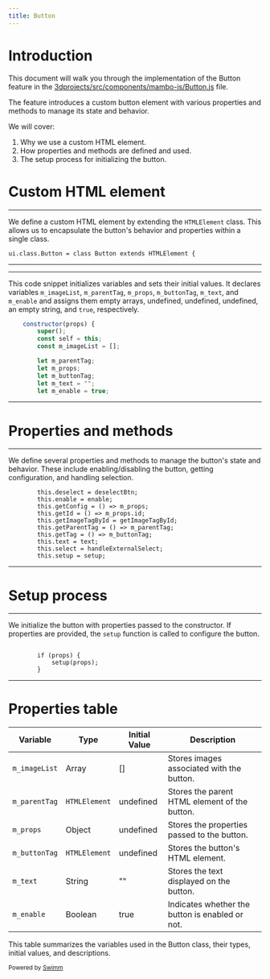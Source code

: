 ```yaml
---
title: Button
---
```

# Introduction

This document will walk you through the implementation of the Button feature in the <SwmPath>[3dprojects/src/components/mambo-js/Button.js](/3dprojects/src/components/mambo-js/Button.js)</SwmPath> file.

The feature introduces a custom button element with various properties and methods to manage its state and behavior.

We will cover:

1. Why we use a custom HTML element.
2. How properties and methods are defined and used.
3. The setup process for initializing the button.

# Custom HTML element

<SwmSnippet path="3dprojects/src/components/mambo-js/Button.js" line="1">

---

We define a custom HTML element by extending the <SwmToken path="/3dprojects/src/components/mambo-js/Button.js" pos="1:14:14" line-data="ui.class.Button = class Button extends HTMLElement {">`HTMLElement`</SwmToken> class. This allows us to encapsulate the button's behavior and properties within a single class.

```
ui.class.Button = class Button extends HTMLElement {
```

---

</SwmSnippet>

<SwmSnippet path="/3dprojects/src/components/mambo-js/Button.js" line="2">

---

This code snippet initializes variables and sets their initial values. It declares variables `m_imageList`, `m_parentTag`, `m_props`, `m_buttonTag`, `m_text`, and `m_enable` and assigns them empty arrays, undefined, undefined, undefined, an empty string, and `true`, respectively.

```javascript
	constructor(props) {
		super();
		const self = this;
		const m_imageList = [];

		let m_parentTag;
		let m_props;
		let m_buttonTag;
		let m_text = "";
		let m_enable = true;
```

---

</SwmSnippet>

# Properties and methods

<SwmSnippet path="3dprojects/src/components/mambo-js/Button.js" line="13">

---

We define several properties and methods to manage the button's state and behavior. These include enabling/disabling the button, getting configuration, and handling selection.

```
		this.deselect = deselectBtn;
		this.enable = enable;
		this.getConfig = () => m_props;
		this.getId = () => m_props.id;
		this.getImageTagById = getImageTagById;
		this.getParentTag = () => m_parentTag;
		this.getTag = () => m_buttonTag;
		this.text = text;
		this.select = handleExternalSelect;
		this.setup = setup;
```

---

</SwmSnippet>

# Setup process

<SwmSnippet path="/3dprojects/src/components/mambo-js/Button.js" line="23">

---

We initialize the button with properties passed to the constructor. If properties are provided, the <SwmToken path="/3dprojects/src/components/mambo-js/Button.js" pos="28:5:5" line-data="		async function setup(props) {">`setup`</SwmToken> function is called to configure the button.

```

		if (props) {
			setup(props);
		}

```

---

</SwmSnippet>

# Properties table

| Variable                                                                                                                                                            | Type                                                                                                                                                                   | Initial Value | Description                                     |
| ------------------------------------------------------------------------------------------------------------------------------------------------------------------- | ---------------------------------------------------------------------------------------------------------------------------------------------------------------------- | ------------- | ----------------------------------------------- |
| <SwmToken path="/3dprojects/src/components/mambo-js/Button.js" pos="5:3:3" line-data="		const m_imageList = [];">`m_imageList`</SwmToken>                             | Array                                                                                                                                                                  | \[\]          | Stores images associated with the button.       |
| <SwmToken path="/3dprojects/src/components/mambo-js/Input.js" pos="206:1:1" line-data="				m_parentTag = ui.d.getTag(m_props.parentTag);">`m_parentTag`</SwmToken>      | <SwmToken path="/3dprojects/src/components/mambo-js/Button.js" pos="1:14:14" line-data="ui.class.Button = class Button extends HTMLElement {">`HTMLElement`</SwmToken> | undefined     | Stores the parent HTML element of the button.   |
| <SwmToken path="/3dprojects/src/components/mambo-js/Input.js" pos="205:1:1" line-data="				m_props = ui.utils.extend(true, m_props, customProps);">`m_props`</SwmToken> | Object                                                                                                                                                                 | undefined     | Stores the properties passed to the button.     |
| <SwmToken path="/3dprojects/src/components/mambo-js/Button.js" pos="9:3:3" line-data="		let m_buttonTag;">`m_buttonTag`</SwmToken>                                    | <SwmToken path="/3dprojects/src/components/mambo-js/Button.js" pos="1:14:14" line-data="ui.class.Button = class Button extends HTMLElement {">`HTMLElement`</SwmToken> | undefined     | Stores the button's HTML element.               |
| <SwmToken path="/3dprojects/src/components/mambo-js/Button.js" pos="10:3:3" line-data="		let m_text = &quot;&quot;;">`m_text`</SwmToken>                              | String                                                                                                                                                                 | ""            | Stores the text displayed on the button.        |
| <SwmToken path="/3dprojects/src/components/mambo-js/Button.js" pos="11:3:3" line-data="		let m_enable = true;">`m_enable`</SwmToken>                                  | Boolean                                                                                                                                                                | true          | Indicates whether the button is enabled or not. |

This table summarizes the variables used in the Button class, their types, initial values, and descriptions.

<SwmMeta version="3.0.0" repo-id="Z2l0aHViJTNBJTNBM2QtcHJvamVjdHMlM0ElM0FFdmVyanIxOA==" repo-name="3d-projects"><sup>Powered by [Swimm](https://app.swimm.io/)</sup></SwmMeta>
